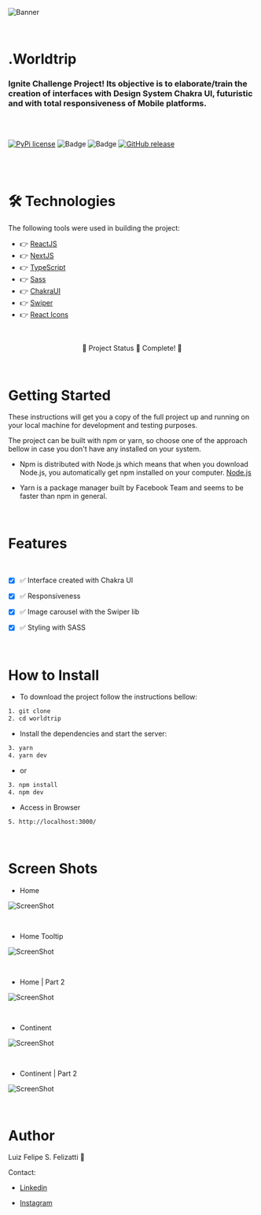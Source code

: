 ![Banner](/public/banner.png)

<br/>

# .Worldtrip

### Ignite Challenge Project! Its objective is to elaborate/train the creation of interfaces with   Design System Chakra UI, futuristic and with total responsiveness of Mobile platforms.

<br/>
<br/>

[![PyPi license](https://badgen.net/pypi/license/pip/)](https://pypi.com/project/pip/) ![Badge](https://img.shields.io/static/v1?label=MadeWith&message=TypeScript&color=OO7accstyle=for-the-badge&logo=ghost) ![Badge](https://img.shields.io/static/v1?label=Usage&message=ReactJS&color=007accstyle=for-the-badge&logo=ghost) [![GitHub release](https://img.shields.io/github/release/Naereen/StrapDown.js.svg)](https://GitHub.com/Naereen/StrapDown.js/releases/)

<br/>
<br/>

🛠 Technologies
=================
The following tools were used in building the project:

- 👉 [ReactJS](https://pt-br.reactjs.org/)
- 👉 [NextJS](https://nextjs.org)
- 👉 [TypeScript](https://www.typescriptlang.org/)
- 👉 [Sass](https://sass-lang.com)
- 👉 [ChakraUI](https://chakra-ui.com)
- 👉 [Swiper](https://swiperjs.com/react)
- 👉 [React Icons](https://react-icons.github.io/react-icons)

<br/>

<p align="center">
  🚧  Project Status 🚀 Complete!  🚧
</p>
<br/>

Getting Started
=================

These instructions will get you a copy of the full project up and running on your local machine for development and testing purposes.

The project can be built with npm or yarn, so choose one of the approach bellow in case you don't have any installed on your system.

- Npm is distributed with Node.js which means that when you download Node.js, you automatically get npm installed on your computer. [Node.js](https://nodejs.org/en/)

- Yarn is a package manager built by Facebook Team and seems to be faster than npm in general.

<br/>

Features 
=================
<br/>

- [x] ✅ Interface created with Chakra UI
- [x] ✅ Responsiveness
- [x] ✅ Image carousel with the Swiper lib
- [x] ✅ Styling with SASS


<br/>

How to Install
=================

- To download the project follow the instructions bellow:

```bash
1. git clone 
2. cd worldtrip
```

- Install the dependencies and start the server:

```bash
3. yarn
4. yarn dev
```

- or

```bash
3. npm install
4. npm dev
```

- Access in Browser

```bash
5. http://localhost:3000/
```

<br/>

Screen Shots
=================

- Home

![ScreenShot](/public/home-part1.png)

<br/>

- Home Tooltip

![ScreenShot](/public/home-tooltip.png)

<br/>

- Home | Part 2

![ScreenShot](/public/home-part2.png)

<br/>

- Continent 

![ScreenShot](/public/continent-part1.png)

<br/>

- Continent | Part 2

![ScreenShot](/public/continent-part1.png)

<br/>

Author
=================

Luiz Felipe S. Felizatti 🎯 

Contact:

- [Linkedin](https://www.linkedin.com/in/luiz-felipe-siqueira-felizatti-00783a1ab/)

- [Instagram](https://www.instagram.com/luiz_2fs/)